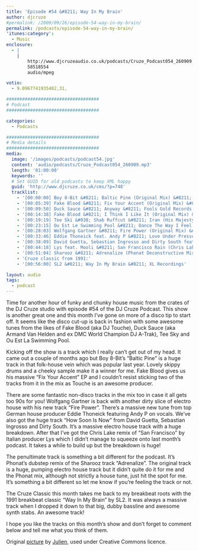 ```yaml
---
title: 'Episode #54 &#8211; Way In My Brain'
author: djcruze
#permalink: /2009/09/26/episode-54-way-in-my-brain/
permalink: /podcasts/episode-54-way-in-my-brain/
'itunes:category':
  - Music
enclosure:
  - |
    |
        http://www.djcruzeaudio.co.uk/podcasts/Cruze_Podcast054_260909.mp3
        58518554
        audio/mpeg

votio:
  - 9.0967741935482,31,

###################################
# Podcast
###################################

categories:
  - Podcasts

###################################
# Media details
###################################
media:
  image: '/images/podcasts/podcast54.jpg'
  content: 'audio/podcasts/Cruze_Podcast054_260909.mp3'
  length: '01:00:00'
  keywords: ''
  # Set GUID for old podcasts to keep XML happy
  guid: 'http://www.djcruze.co.uk/cms/?p=748'
  tracklist:
    - '[00:00:00] Boy 8-Bit &#8211; Baltic Pine (Original Mix) &#8211; This Is Music Ltd.'
    - '[00:05:39] Fake Blood &#8211; Fix Your Accent (Original Mix) &#8211; Cheap Thrills'
    - '[00:09:50] Duck Sauce &#8211; Anyway &#8211; Fools Gold Records'
    - '[00:14:38] Fake Blood &#8211; I Think I Like It (Original Mix) &#8211; Cheap Thrills'
    - '[00:19:19] Tee Ski &#038; Shab Ruffcut &#8211; Iran (His Majesty Andre Is Very Lazy Mix) &#8211; ESP Records'
    - '[00:23:15] Ou Est Le Swimming Pool &#8211; Dance The Way I Feel (Armand Van Helden Club Mix) &#8211; Stiff Records'
    - '[00:28:03] Wolfgang Gartner &#8211; Fire Power (Original Mix) &#8211; Kindergarten'
    - '[00:33:46] Eddie Thoneick feat. Andy P &#8211; Love Under Pressure (Eddie Thoneick Remix) &#8211; Tonik Recordings'
    - '[00:38:09] David Guetta, Sebastian Ingrosso and Dirty South feat. Julie McKnight &#8211; How Soon Is Now (Extended Version) &#8211; Fk Me I&#8217;m Famous'
    - '[00:44:18] Lys feat. Mooli &#8211; San Francisco Rain (Chris Lake Remix) &#8211; Rising Music'
    - '[00:51:04] Sharooz &#8211; Adrenalize (Phonat Deconstructive Mix) &#8211; Mofo Hifi Records'
    - 'Cruze classic from 1991:'
    - '[00:56:00] SL2 &#8211; Way In My Brain &#8211; XL Recordings'

layout: audio
tags:
  - podcast
---
```


Time for another hour of funky and chunky house music from the crates of the DJ Cruze studio with episode #54 of the DJ Cruze Podcast. This show is another great one and this month I&#8217;ve gone on more of a disco tip to start off. It seems like the disco cut-up is back in fashion with some awesome tunes from the likes of Fake Blood (aka DJ Touche), Duck Sauce (aka Armand Van Helden and ex DMC World Champion DJ A-Trak), Tee Sky and Ou Est La Swimming Pool.

Kicking off the show is a track which I really can&#8217;t get out of my head. It came out a couple of months ago but Boy 8-Bit&#8217;s &#8220;Baltic Pine&#8221; is a huge track in that folk-house vein which was popular last year. Lovely skippy drums and a cheeky sample make it a winner for me. Fake Blood gives us his massive &#8220;Fix Your Accent&#8221; EP and I couldn&#8217;t resist sticking two of the tracks from it in the mix as Touche is an awesome producer.

There are some fantastic non-disco tracks in the mix too in case it all gets too 90s for you! Wolfgang Gartner is back with another dirty slice of electro house with his new track &#8220;Fire Power&#8221;. There&#8217;s a massive new tune from top German house producer Eddie Thoneick featuring Andy P on vocals. We&#8217;ve also got the huge track &#8220;How Soon Is Now&#8221; from David Guetta, Sebastian Ingrosso and Dirty South. It&#8217;s a massive electro house track with a huge breakdown. After that I&#8217;ve got the Chris Lake remix of &#8220;San Francisco&#8221; by Italian producer Lys which I didn&#8217;t manage to squeeze onto last month&#8217;s podcast. It takes a while to build up but the breakdown is huge!

The penultimate track is something a bit different for the podcast. It&#8217;s Phonat&#8217;s dubstep remix of the Sharooz track &#8220;Adrenalize&#8221;. The original track is a huge, pumping electro house track but it didn&#8217;t quite do it for me and the Phonat mix, although not strictly a house tune, just hit the spot for me. It&#8217;s something a bit different so let me know if you&#8217;re feeling the track or not.

The Cruze Classic this month takes me back to my breakbeat roots with the 1991 breakbeat classic &#8220;Way In My Brain&#8221; by SL2. It was always a massive track when I dropped it down to that big, dubby bassline and awesome synth stabs. An awesome track!

I hope you like the tracks on this month&#8217;s show and don&#8217;t forget to comment below and tell me what you think of them.

Original [picture][4] by [Julien][5], used under Creative Commons licence.

[1]: http://www.djcruze.co.uk/cms/wp-content/uploads/2009/09/podcast54.jpg
[2]: http://www.djcruze.co.uk/cms/wp-content/DownloadButton.gif
[3]: http://www.djcruzeaudio.co.uk/podcasts/Cruze_Podcast054_260909.mp3
[4]: http://www.flickr.com/photos/spidey-man/228168488/
[5]: http://www.flickr.com/photos/spidey-man/
